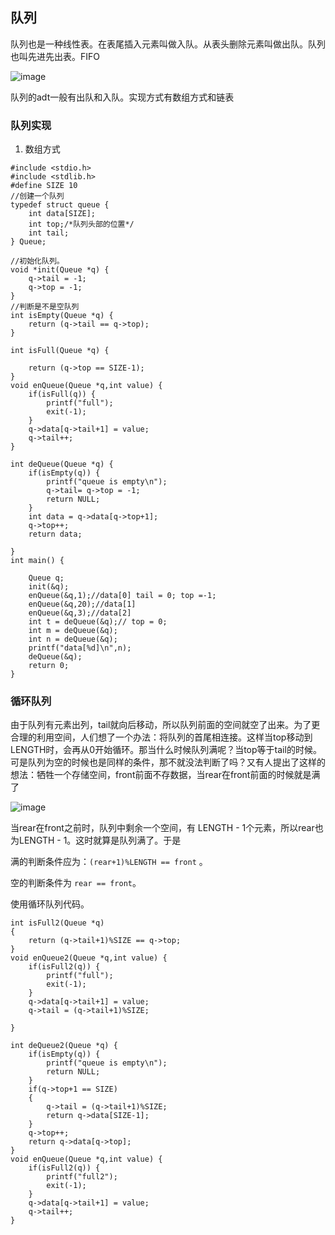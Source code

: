 ## 队列

队列也是一种线性表。在表尾插入元素叫做入队。从表头删除元素叫做出队。队列也叫先进先出表。FIFO


![image](http://img.my.csdn.net/uploads/201301/16/1358293814_6852.png)


队列的adt一般有出队和入队。实现方式有数组方式和链表

### 队列实现

1. 数组方式

```
#include <stdio.h>
#include <stdlib.h>
#define SIZE 10
//创建一个队列
typedef struct queue {
    int data[SIZE];
    int top;/*队列头部的位置*/
    int tail;
} Queue;

//初始化队列。
void *init(Queue *q) {
    q->tail = -1;
    q->top = -1;
}
//判断是不是空队列
int isEmpty(Queue *q) {
    return (q->tail == q->top);
}

int isFull(Queue *q) {

    return (q->top == SIZE-1);
}
void enQueue(Queue *q,int value) {
    if(isFull(q)) {
        printf("full");
        exit(-1);
    }
    q->data[q->tail+1] = value;
    q->tail++;
}

int deQueue(Queue *q) {
    if(isEmpty(q)) {
        printf("queue is empty\n");
        q->tail= q->top = -1;
        return NULL;
    }
    int data = q->data[q->top+1];
    q->top++;
    return data;

}
int main() {

    Queue q;
    init(&q);
    enQueue(&q,1);//data[0] tail = 0; top =-1;
    enQueue(&q,20);//data[1]
    enQueue(&q,3);//data[2]
    int t = deQueue(&q);// top = 0;
    int m = deQueue(&q);
    int n = deQueue(&q);
    printf("data[%d]\n",n);
    deQueue(&q);
    return 0;
}

```

### 循环队列

由于队列有元素出列，tail就向后移动，所以队列前面的空间就空了出来。为了更合理的利用空间，人们想了一个办法：将队列的首尾相连接。这样当top移动到LENGTH时，会再从0开始循环。那当什么时候队列满呢？当top等于tail的时候。可是队列为空的时候也是同样的条件，那不就没法判断了吗？又有人提出了这样的想法：牺牲一个存储空间，front前面不存数据，当rear在front前面的时候就是满了


![image](http://hi.csdn.net/attachment/201109/17/0_131625055155zP.gif)

 当rear在front之前时，队列中剩余一个空间，有 LENGTH - 1个元素，所以rear也为LENGTH - 1。这时就算是队列满了。于是
 
满的判断条件应为：`(rear+1)%LENGTH == front` 。

空的判断条件为 `rear == front`。

使用循环队列代码。

```
int isFull2(Queue *q)
{
    return (q->tail+1)%SIZE == q->top;
}
void enQueue2(Queue *q,int value) {
    if(isFull2(q)) {
        printf("full");
        exit(-1);
    }
    q->data[q->tail+1] = value;
    q->tail = (q->tail+1)%SIZE;

}

int deQueue2(Queue *q) {
    if(isEmpty(q)) {
        printf("queue is empty\n");
        return NULL;
    }
    if(q->top+1 == SIZE)
    {
        q->tail = (q->tail+1)%SIZE;
        return q->data[SIZE-1];
    }
    q->top++;
    return q->data[q->top];
}
void enQueue(Queue *q,int value) {
    if(isFull2(q)) {
        printf("full2");
        exit(-1);
    }
    q->data[q->tail+1] = value;
    q->tail++;
}

```
